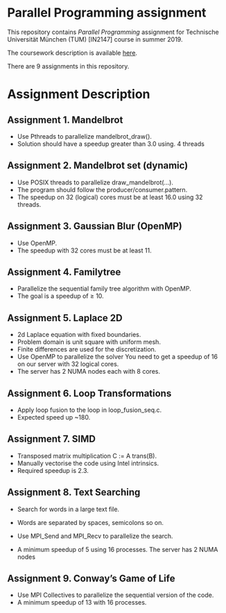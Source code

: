 # Parallel Programming assignment #
This repository contains *Parallel Programming* assignment for Technische Universität München (TUM) [IN2147] course in summer 2019.

The coursework description is available [here](https://www.in.tum.de/caps/lehre/ss19/vorlesungen/parallel-programming/).

There are 9 assignments in this repository. 

# Assignment Description #
## Assignment 1. Mandelbrot ##
- Use Pthreads to parallelize mandelbrot_draw().
- Solution should have a speedup greater than 3.0 using. 4 threads

## Assignment 2. Mandelbrot set (dynamic) ##
- Use POSIX threads to parallelize draw_mandelbrot(...).
- The program should follow the producer/consumer.pattern.
- The speedup on 32 (logical) cores must be at least 16.0 using 32 threads.

## Assignment 3. Gaussian Blur (OpenMP) ##
- Use OpenMP.
- The speedup with 32 cores must be at least 11.
  
## Assignment 4. Familytree ##
- Parallelize the sequential family tree algorithm with OpenMP.
- The goal is a speedup of ≥ 10.

## Assignment 5. Laplace 2D ##
- 2d Laplace equation with fixed boundaries. 
- Problem domain is unit square with uniform mesh. 
- Finite differences are used for the discretization.
- Use OpenMP to parallelize the solver You need to get a speedup of 16 on our server with 32 logical cores. 
- The server has 2 NUMA nodes each with 8 cores.

## Assignment 6. Loop Transformations ##
- Apply loop fusion to the loop in loop_fusion_seq.c.
- Expected speed up  ~180.

## Assignment 7. SIMD ##
- Transposed matrix multiplication C := A trans(B).
- Manually vectorise the code using Intel intrinsics.
- Required speedup is 2.3.

## Assignment 8. Text Searching ##
- Search for words in a large text file.

- Words are separated by spaces, semicolons so on.

- Use MPI_Send and MPI_Recv to parallelize the search.

- A minimum speedup of 5 using 16 processes. The server has 2 NUMA nodes
  
## Assignment 9. Conway’s Game of Life ##
- Use MPI Collectives to parallelize the sequential version of the code. 
- A minimum speedup of 13 with 16 processes.